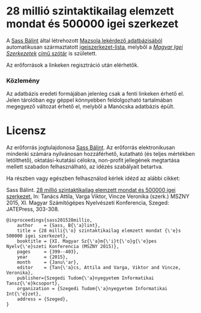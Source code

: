 # 28 millió szintaktikailag elemzett mondat és 500000 igei szerkezet

A [Sass Bálint](http://www.nytud.hu/oszt/korpusz/Sass_Balint.html) által létrehozott [Mazsola lekérdező adatbázisából](http://corpus.nytud.hu/mazsola/) automatikusan származtatott [igeiszerkezet-lista](http://corpus.nytud.hu/isz/), melyből a [_Magyar Igei Szerkezetek_](http://www.tintakiado.hu/book_view.php?id=286) [című szótár](http://www.tankonyvtar.hu/hu/tartalom/tamop425/2011_0001_545_02_Magyar_igei_szerkezetek/adatok.html) is született.

Az erőforrások a linkeken regisztráció után elérhetők.


### Közlemény

Az adatbázis eredeti formájában jelenleg csak a fenti linkeken érhető el. Jelen tárolóban egy géppel könnyebben feldolgozható tartalmában megegyező változat érhető el, melyből a Manócska adatbázis épült.

# Licensz

Az erőforrás jogtulajdonosa [Sass Bálint](http://www.nytud.hu/oszt/korpusz/Sass_Balint.html).
Az erőforrás elektronikusan mindenki számára nyilvánosan hozzáférhető, kutatható (és teljes mértékben letölthető), oktatási-kutatási célokra, non-profit jellegének megtartása mellett szabadon felhasználható, az idézés szabályait betartva.

Ha részben vagy egészben felhasználod kérlek idézd az alábbi cikket:

Sass Bálint.
[28 millió szintaktikailag elemzett mondat és 500000 igei szerkezet.](http://www.nytud.hu/oszt/korpusz/resources/sb_isz.pdf)
In: Tanács Attila, Varga Viktor, Vincze Veronika (szerk.) MSZNY 2015, XI. Magyar Számítógépes Nyelvészeti Konferencia, Szeged: JATEPress, 303-308.

    @inproceedings{sass201528millio,
        author    = {Sass, B{\'a}lint},
        title = {28 milli{\'o} szintaktikailag elemzett mondat {\'e}s 500000 igei szerkezet},
        booktitle = {XI. Magyar Sz{\'a}m{\'i}t{\'o}g{\'e}pes Nyelv{\'e}szeti Konferencia (MSZNY 2015)},
        pages     = {399--403},
        year      = {2015},
        month     = {Janu\'ar},
        editor    = {Tan{\'a}cs, Attila and Varga, Viktor and Vincze, Veronika},
        publisher={Szegedi Tudom{\'a}nyegyetem Informatikai Tansz{\'e}kcsoport},
        organization = {Szegedi Tudom{\'a}nyegyetem Informatikai Int{\'e}zet},
        address = {Szeged},
    }
